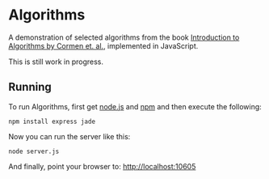 Algorithms
==========

A demonstration of selected algorithms from the book
[Introduction to Algorithms by Cormen et. al.](http://mitpress.mit.edu/catalog/item/default.asp?ttype=2&tid=11866),
implemented in JavaScript.

This is still work in progress.

Running
-------

To run Algorithms, first get [node.js](http://nodejs.org/) and
[npm](http://npmjs.org/) and then execute the following:

    npm install express jade

Now you can run the server like this:

    node server.js

And finally, point your browser to: [http://localhost:10605](http://localhost:10605)
